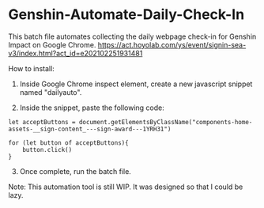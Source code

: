 # Genshin-Automate-Daily-Check-In

This batch file automates collecting the daily webpage check-in for Genshin Impact on Google Chrome. 
https://act.hoyolab.com/ys/event/signin-sea-v3/index.html?act_id=e202102251931481 

How to install: 
1. Inside Google Chrome inspect element, create a new javascript snippet named "dailyauto". 

2. Inside the snippet, paste the following code: 

```
let acceptButtons = document.getElementsByClassName("components-home-assets-__sign-content_---sign-award---1YRH31")

for (let button of acceptButtons){
    button.click()
}
```

3. Once complete, run the batch file. 

Note: This automation tool is still WIP. It was designed so that I could be lazy. 

